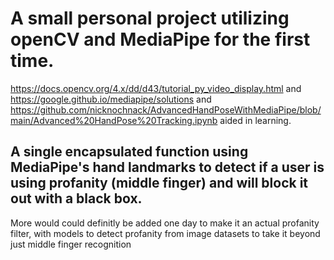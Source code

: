 # A small personal project utilizing openCV and MediaPipe for the first time.
https://docs.opencv.org/4.x/dd/d43/tutorial_py_video_display.html and https://google.github.io/mediapipe/solutions and https://github.com/nicknochnack/AdvancedHandPoseWithMediaPipe/blob/main/Advanced%20HandPose%20Tracking.ipynb aided in learning.

## A single encapsulated function using MediaPipe's hand landmarks to detect if a user is using profanity (middle finger) and will block it out with a black box. 
More would could definitly be added one day to make it an actual profanity filter, with models to detect profanity from image datasets to take it beyond just middle finger recognition
